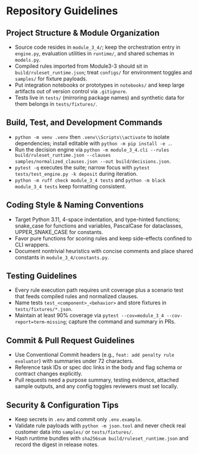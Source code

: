 # Repository Guidelines

## Project Structure & Module Organization
- Source code resides in `module_3_4/`; keep the orchestration entry in `engine.py`, evaluation utilities in `runtime/`, and shared schemas in `models.py`.
- Compiled rules imported from Module3-3 should sit in `build/ruleset_runtime.json`; treat `configs/` for environment toggles and `samples/` for fixture payloads.
- Put integration notebooks or prototypes in `notebooks/` and keep large artifacts out of version control via `.gitignore`.
- Tests live in `tests/` (mirroring package names) and synthetic data for them belongs in `tests/fixtures/`.

## Build, Test, and Development Commands
- `python -m venv .venv` then `.venv\\Scripts\\activate` to isolate dependencies; install editable with `python -m pip install -e .`.
- Run the decision engine via `python -m module_3_4.cli --rules build/ruleset_runtime.json --clauses samples/normalized_clauses.json --out build/decisions.json`.
- `pytest -q` executes the suite; narrow focus with `pytest tests/test_engine.py -k deposit` during iteration.
- `python -m ruff check module_3_4 tests` and `python -m black module_3_4 tests` keep formatting consistent.

## Coding Style & Naming Conventions
- Target Python 3.11, 4-space indentation, and type-hinted functions; snake_case for functions and variables, PascalCase for dataclasses, UPPER_SNAKE_CASE for constants.
- Favor pure functions for scoring rules and keep side-effects confined to CLI wrappers.
- Document nontrivial heuristics with concise comments and place shared constants in `module_3_4/constants.py`.

## Testing Guidelines
- Every rule execution path requires unit coverage plus a scenario test that feeds compiled rules and normalized clauses.
- Name tests `test_<component>_<behavior>` and store fixtures in `tests/fixtures/*.json`.
- Maintain at least 90% coverage via `pytest --cov=module_3_4 --cov-report=term-missing`; capture the command and summary in PRs.

## Commit & Pull Request Guidelines
- Use Conventional Commit headers (e.g., `feat: add penalty rule evaluator`) with summaries under 72 characters.
- Reference task IDs or spec doc links in the body and flag schema or contract changes explicitly.
- Pull requests need a purpose summary, testing evidence, attached sample outputs, and any config toggles reviewers must set locally.

## Security & Configuration Tips
- Keep secrets in `.env` and commit only `.env.example`.
- Validate rule payloads with `python -m json.tool` and never check real customer data into `samples/` or `tests/fixtures/`.
- Hash runtime bundles with `sha256sum build/ruleset_runtime.json` and record the digest in release notes.

